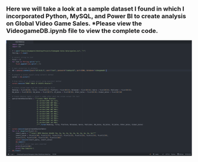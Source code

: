 ### Here we will take a look at a sample dataset I found in which I incorporated Python, MySQL, and Power BI to create analysis on Global Video Game Sales. *Please view the VideogameDB.ipynb file to view the complete code.

![](https://github.com/shyampatel13/Shyam_Portfolio/blob/main/Power%20BI/Code_Snippet.png)
